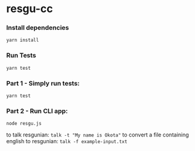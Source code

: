 # resgu-cc

### Install dependencies
```
yarn install
```

### Run Tests
```
yarn test
```

### Part 1 - Simply run tests:
```
yarn test
```

### Part 2 - Run CLI app:
```
node resgu.js
```

to talk resgunian: `talk -t "My name is Okota"`
to convert a file containing english to resgunian: `talk -f example-input.txt`
